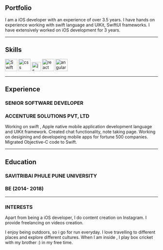## Portfolio

I am a iOS developer with an experience of over 3.5 years. I have hands on experience working with swift language and UIKit, SwiftUI frameworks. I have extensively worked on iOS development for 3 years.

---

## Skills

<p align='left'>
  <img src="https://upload.wikimedia.org/wikipedia/commons/9/9d/Swift_logo.svg.png" alt="Swift" width="40" height="40">
  
  <img src='https://upload.wikimedia.org/wikipedia/commons/thumb/d/d5/CSS3_logo_and_wordmark.svg/1200px-CSS3_logo_and_wordmark.svg.png' alt="css" width="40" height="40">
  <img src='https://upload.wikimedia.org/wikipedia/commons/6/6a/JavaScript-logo.png' height='30' width='auto' alt="js">
   <img src="https://upload.wikimedia.org/wikipedia/commons/thumb/a/a7/React-icon.svg/1280px-React-icon.svg.png" alt="react" width="auto" height="40"/>
   <img src="https://angular.io/assets/images/logos/angular/angular.svg" alt="angular" width="40" height="40"/>
</p>

---

## Experience

### **SENIOR SOFTWARE DEVELOPER**
### ACCENTURE SOLUTIONS PVT, LTD

Working on swift , Apple native mobile application development language and UIKit framework. Created chat functionality, note taking page. Working on desigining and developeing mobile apps for fortune 500 companies.
Migrated Objective-C code to Swift.

---

## Education

### **SAVITRIBAI PHULE PUNE UNIVERSITY**
### BE (2014- 2018)

---

### INTERESTS
Apart from being a iOS developer, I do content creation on Instagram. I provide freelancing on videos creation.

I enjoy being outdoors, so i go for run everyday. I love travelling to different places and explore different cultures. When I am inside , I play box cricket with my brother :) in my free time.
